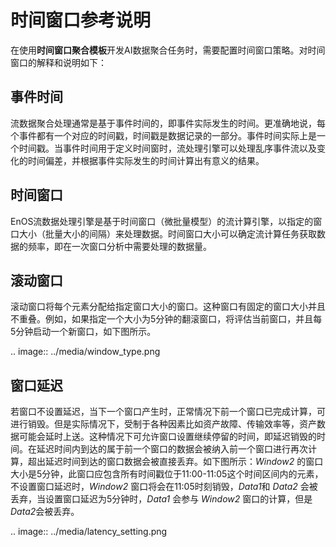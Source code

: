 # 时间窗口参考说明

在使用**时间窗口聚合模板**开发AI数据聚合任务时，需要配置时间窗口策略。对时间窗口的解释和说明如下：

## 事件时间

流数据聚合处理通常是基于事件时间的，即事件实际发生的时间。更准确地说，每个事件都有一个对应的时间戳，时间戳是数据记录的一部分。事件时间实际上是一个时间戳。当事件时间用于定义时间窗时，流处理引擎可以处理乱序事件流以及变化的时间偏差，并根据事件实际发生的时间计算出有意义的结果。

## 时间窗口

EnOS流数据处理引擎是基于时间窗口（微批量模型）的流计算引擎，以指定的窗口大小（批量大小的间隔）来处理数据。时间窗口大小可以确定流计算任务获取数据的频率，即在一次窗口分析中需要处理的数据量。

## 滚动窗口

滚动窗口将每个元素分配给指定窗口大小的窗口。这种窗口有固定的窗口大小并且不重叠。例如，如果指定一个大小为5分钟的翻滚窗口，将评估当前窗口，并且每5分钟启动一个新窗口，如下图所示。

.. image:: ../media/window_type.png

## 窗口延迟

若窗口不设置延迟，当下一个窗口产生时，正常情况下前一个窗口已完成计算，可进行销毁。但是实际情况下，受制于各种因素比如资产故障、传输效率等，资产数据可能会延时上送。这种情况下可允许窗口设置继续停留的时间，即延迟销毁的时间。在延迟时间内到达的属于前一个窗口的数据会被纳入前一个窗口进行再次计算，超出延迟时间到达的窗口数据会被直接丢弃。如下图所示：*Window2* 的窗口大小是5分钟，此窗口应包含所有时间戳位于11:00-11:05这个时间区间内的元素，不设置窗口延迟时，*Window2* 窗口将会在11:05时刻销毁，*Data1*和 *Data2* 会被丢弃，当设置窗口延迟为5分钟时，*Data1* 会参与 *Window2* 窗口的计算，但是*Data2*会被丢弃。

.. image:: ../media/latency_setting.png

<!--end-->
